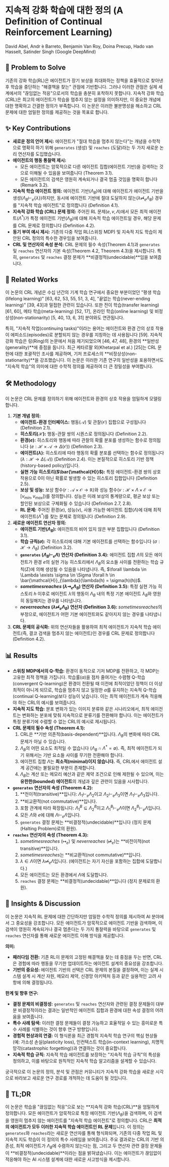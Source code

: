 # 지속적 강화 학습에 대한 정의 (A Definition of Continual Reinforcement Learning)
David Abel, Andr ́e Barreto, Benjamin Van Roy, Doina Precup, Hado van Hasselt, Satinder Singh (Google DeepMind)

## 🧩 Problem to Solve
기존의 강화 학습(RL)은 에이전트가 장기 보상을 최대화하는 정책을 효율적으로 찾아낸 후 학습을 중단하는 "해결책을 찾는" 관점에 기반합니다. 그러나 이러한 관점은 실제 세계에서의 "끊임없는 적응"으로서의 학습을 충분히 포착하지 못합니다. 지속적 강화 학습(CRL)은 최고의 에이전트가 학습을 멈추지 않는 설정을 의미하지만, 이 중요한 개념에 대한 명확하고 간결한 정의가 부족합니다. 이 논문은 이러한 불분명성을 해소하고 CRL 문제에 대한 엄밀한 정의를 제공하는 것을 목표로 합니다.

## ✨ Key Contributions
*   **새로운 정의 언어 제시:** 에이전트가 "절대 학습을 멈추지 않는다"는 개념을 수학적으로 명확히 하기 위해 `generates` (생성) 및 `reaches` (도달)라는 두 가지 새로운 논리 연산자를 도입했습니다.
*   **에이전트의 행동 통찰력 제시:**
    *   모든 에이전트는 암묵적으로 다른 에이전트 집합(에이전트 기반)을 검색하는 것으로 이해될 수 있음을 보여줍니다 (Theorem 3.1).
    *   모든 에이전트의 검색은 영원히 계속되거나 결국 멈출 것임을 명확히 합니다 (Remark 3.2).
*   **지속적 학습 에이전트 정의:** 에이전트 기반($\Lambda_B$)에 대해 에이전트가 에이전트 기반을 생성($\Lambda_B \vdash_e \{\lambda\}$)하지만, 동시에 에이전트 기반에 절대 도달하지 않는($\lambda \not\mapsto_e \Lambda_B$) 경우를 "지속적 학습 에이전트"로 정의합니다 (Definition 4.1).
*   **지속적 강화 학습 (CRL) 문제 정의:** 주어진 RL 문제($e, v, \Lambda$)에서 모든 최적 에이전트($\Lambda^*$)가 특정 에이전트 기반($\Lambda_B$)에 대해 지속적 학습 에이전트일 경우, 해당 문제를 CRL 문제로 정의합니다 (Definition 4.2).
*   **동기 부여 예시 제시:** 기존의 다중 작업 RL(스위칭 MDP) 및 지속적 지도 학습이 제안된 CRL 정의의 특수한 경우임을 보여줍니다.
*   **CRL 및 연산자의 속성 분석:** CRL 문제의 필수 속성(Theorem 4.1)과 `generates` 및 `reaches` 연산자의 기본 속성(Theorem 4.2, Theorem 4.3)을 제시합니다. 특히, `generates` 및 `reaches` 결정 문제가 **비결정적(undecidable)**임을 보여줍니다.

## 📎 Related Works
이 논문의 CRL 개념은 수십 년간의 기계 학습 연구에서 중요한 부분이었던 "평생 학습(lifelong learning)" [63, 62, 53, 55, 51, 3, 4], "끝없는 학습(never-ending learning)" [39, 43]과 밀접한 관련이 있습니다. 또한 전이 학습(transfer learning) [61, 60], 메타 학습(meta-learning) [52, 17], 온라인 학습(online learning) 및 비정상성(non-stationarity) [5, 40, 13, 6, 31] 분야와도 연관됩니다.

특히, "지속적 작업(continuing tasks)"이라는 용어는 에이전트와 환경 간의 상호 작용이 에피소드(episodes)로 분할되지 않는 경우를 지칭하는 데 사용됩니다 [59]. 지속적 강화 학습은 링(Ring)의 논문에서 처음 제기되었으며 [46, 47, 48], 환경의 **일반성(generality)**에 중점을 둡니다. 최근 케타르팔 외(Khetarpal et al.) [25]는 CRL 문헌에 대한 포괄적인 조사를 제공하며, 기저 프로세스의 **비정상성(non-stationarity)**을 강조했습니다. 이 논문은 이러한 기존 연구의 일반성을 포용하면서도 "지속적 학습"의 의미에 대한 수학적 정의를 제공하여 더 큰 정밀성을 부여합니다.

## 🛠️ Methodology
이 논문은 CRL 문제를 정의하기 위해 에이전트와 환경의 상호 작용을 엄밀하게 모델링합니다.
1.  **기본 개념 정의:**
    *   **에이전트-환경 인터페이스:** 행동($\mathcal{A}$) 및 관찰($\mathcal{O}$) 집합으로 구성됩니다 (Definition 2.1).
    *   **히스토리($\mathcal{H}$):** 행동-관찰 쌍의 시퀀스로 정의됩니다 (Definition 2.2).
    *   **환경($e$):** 히스토리와 행동에 따라 관찰의 확률 분포를 생성하는 함수로 정의됩니다 ($e: \mathcal{H} \times \mathcal{A} \rightarrow \Delta(\mathcal{O})$) (Definition 2.3).
    *   **에이전트($\lambda$):** 히스토리에 따라 행동의 확률 분포를 선택하는 함수로 정의됩니다 ($\lambda: \mathcal{H} \rightarrow \Delta(\mathcal{A})$) (Definition 2.4). 이는 본질적으로 히스토리 기반 정책(history-based policy)입니다.
    *   **실현 가능 히스토리($\bar{\mathcal{H}}$):** 특정 에이전트-환경 쌍의 상호 작용으로 0이 아닌 확률로 발생할 수 있는 히스토리 집합입니다 (Definition 2.5).
    *   **보상 및 성능:** 보상 함수($r: \mathcal{A} \times \mathcal{O} \rightarrow \mathbb{R}$)와 성능 함수($v: \mathcal{H} \times \Lambda \times \mathcal{E} \rightarrow [v_{min}, v_{max}]$)를 정의합니다. 성능은 미래 보상의 통계량으로, 평균 보상 또는 할인된 보상으로 구체화될 수 있습니다 (Definition 2.7, 2.8).
    *   **RL 문제:** 주어진 환경($e$), 성능($v$), 사용 가능한 에이전트 집합($\Lambda$)에 대해 최적 에이전트($\Lambda^*$)를 찾는 문제로 정의됩니다 (Definition 2.9).
2.  **새로운 에이전트 연산자 정의:**
    *   **에이전트 기반($\Lambda_B$):** 에이전트의 비어 있지 않은 부분 집합입니다 (Definition 3.1).
    *   **학습 규칙($\sigma$):** 각 히스토리에 대해 기본 에이전트를 선택하는 함수입니다 ($\sigma: \mathcal{H} \rightarrow \Lambda_B$) (Definition 3.2).
    *   **`generates` ($\Lambda_B \vdash_e \Lambda$) 연산자 (Definition 3.4):** 에이전트 집합 $\Lambda$의 모든 에이전트가 환경 $e$의 실현 가능 히스토리에서 $\Lambda_B$의 요소들 사이를 전환하는 학습 규칙($\Sigma$)에 의해 생성될 수 있음을 나타냅니다. 즉, $\forall \lambda \in \Lambda \exists \sigma \in \Sigma \forall h \in \bar{\mathcal{H}}_{\lambda}(\lambda(h) = \sigma(h)(h))$.
    *   **$sometimes reaches$ ($\lambda \rightsquigarrow_e \Lambda_B$) 연산자 (Definition 3.5):** 특정 실현 가능 히스토리 $h$ 이후로 에이전트 $\lambda$의 행동이 $\Lambda_B$ 내의 특정 기본 에이전트 $\lambda_B$와 영원히 동일해지는 경우를 나타냅니다.
    *   **$never reaches$ ($\lambda \not\mapsto_e \Lambda_B$) 연산자 (Definition 3.6):** $sometimes reaches$의 부정으로, 에이전트가 어떤 기본 에이전트와도 같아지지 않는 경우를 나타냅니다.
3.  **CRL 문제의 공식화:** 위의 연산자들을 활용하여 최적 에이전트가 지속적 학습 에이전트(즉, 결코 검색을 멈추지 않는 에이전트)인 경우를 CRL 문제로 정의합니다 (Definition 4.2).

## 📊 Results
*   **스위칭 MDP에서의 Q-학습:** 환경이 동적으로 기저 MDP를 전환하고, 각 MDP는 고유한 최적 정책을 가집니다. 학습률($\alpha$)을 점차 줄여가는 수렴형 Q-학습(convergent Q-learning)은 환경이 전환될 때 이전에 최적이었던 정책이 더 이상 최적이 아니게 되므로, 학습을 멈추지 않고 일정한 $\alpha$를 유지하는 지속적 Q-학습(continual Q-learning)보다 성능이 낮습니다. 이는 최적 에이전트가 계속 적응해야 하는 CRL의 예시를 보여줍니다.
*   **지속적 지도 학습:** 분포 변화가 있는 이미지 분류와 같은 시나리오에서, 최적 에이전트는 변화하는 분포에 맞춰 지속적으로 분류기를 전환해야 합니다. 이는 에이전트가 특정 분류기에 수렴할 수 없는 CRL의 예시로 제시됩니다.
*   **CRL 문제의 필수 속성 (Theorem 4.1):**
    1.  CRL은 **기반 의존적(basis-dependent)**입니다. $\Lambda_B$의 변화에 따라 CRL 문제가 아닐 수 있습니다.
    2.  $\Lambda_B$의 어떤 요소도 최적일 수 없습니다 ($\Lambda_B \cap \Lambda^* = \emptyset$). 즉, 최적 에이전트가 되기 위해서는 기반 요소들 사이를 무기한 전환해야 합니다.
    3.  에이전트 집합 $\Lambda$는 **최소적(minimal)이지 않습니다.** 즉, CRL에서 에이전트 설계 공간에는 불필요한 부분이 존재합니다.
    4.  $\Lambda_B$는 계산 또는 메모리 예산과 같은 제약 조건으로 인해 제한될 수 있으며, 이는 **유한한(bounded) 에이전트**의 개념과 깊은 관련이 있음을 시사합니다.
*   **`generates` 연산자의 속성 (Theorem 4.2):**
    1.  **전이적(transitive)**입니다: $\Lambda_1 \vdash_e \Lambda_2$이고 $\Lambda_2 \vdash_e \Lambda_3$이면 $\Lambda_1 \vdash_e \Lambda_3$입니다.
    2.  **비교환적(not commutative)**입니다.
    3.  포함 관계에 따라 확장됩니다: $\Lambda_1^B \subseteq \Lambda_2^B$이고 $\Lambda_1^B \vdash_e \Lambda$이면 $\Lambda_2^B \vdash_e \Lambda$입니다.
    4.  모든 $\Lambda$와 $e$에 대해 $\Lambda \vdash_e \Lambda$입니다.
    5.  `generates` 결정 문제는 **비결정적(undecidable)**입니다 (정지 문제(Halting Problem)로의 환원).
*   **`reaches` 연산자의 속성 (Theorem 4.3):**
    1.  $sometimes reaches$ ($\mapsto_e$) 및 $never reaches$ ($\not\mapsto_e$)는 **비전이적(not transitive)**입니다.
    2.  $sometimes reaches$는 **비교환적(not commutative)**입니다.
    3.  $\lambda \in \Lambda$이면 $\lambda \not\mapsto_e \Lambda$입니다. (에이전트는 자기 자신을 포함하는 집합에 도달합니다.)
    4.  모든 에이전트는 모든 환경에서 $\Lambda$에 도달합니다.
    5.  `reaches` 결정 문제는 **비결정적(undecidable)**입니다 (정지 문제로의 환원).

## 🧠 Insights & Discussion
이 논문은 지속적 RL 문제에 대한 간단하지만 엄밀한 수학적 정의를 제시하여 AI 분야에서 그 중요성을 강조합니다. 모든 에이전트가 암묵적으로 에이전트 기반을 검색하며, 이 검색이 영원히 계속되거나 결국 멈춘다는 두 가지 통찰력을 바탕으로 `generates` 및 `reaches` 연산자를 통해 새로운 에이전트 이해 방식을 제공합니다.

**의미:**
*   **패러다임 전환:** 기존 RL이 문제의 고정된 해결책을 찾는 데 중점을 두는 반면, CRL은 경험에 따라 행동을 무기한 업데이트하는 에이전트 설계의 중요성을 강조합니다.
*   **기반의 중요성:** 에이전트 기반의 선택은 CRL 문제의 본질을 결정하며, 이는 실제 시스템 설계 시 계산 자원, 메모리 제약, 신경망 아키텍처 등과 같은 실용적인 고려 사항에 의해 결정됩니다.

**한계 및 향후 연구:**
*   **결정 문제의 비결정성:** `generates` 및 `reaches` 연산자와 관련된 결정 문제들이 대부분 비결정적이라는 결과는 일반적인 에이전트 집합과 환경에 대한 속성 결정의 어려움을 보여줍니다.
*   **특수 사례 탐색:** 이러한 결정 문제들이 결정 가능하고 효율적일 수 있는 흥미로운 특수 사례를 식별하는 것이 향후 연구 방향입니다.
*   **경험적 현상과의 연결:** 이 형식론을 최근 경험적 지속적 학습 연구의 핵심 현상들(예: 가소성 손실(plasticity loss), 인컨텍스트 학습(in-context learning), 치명적 망각(catastrophic forgetting))과 연결하는 것이 중요합니다.
*   **지속적 학습 규칙:** 지속적 학습 에이전트를 보장하는 "지속적 학습 규칙"의 특성을 정의하고, 이를 바탕으로 원칙적인 지속적 학습 알고리즘을 설계할 수 있습니다.

궁극적으로 이 논문의 정의, 분석 및 관점은 커뮤니티가 지속적 강화 학습을 새로운 시각으로 바라보고 새로운 연구 경로를 개척하는 데 도움이 될 것입니다.

## 📌 TL;DR
이 논문은 학습을 "끊임없는 적응"으로 보는 **지속적 강화 학습(CRL)**을 엄밀하게 정의합니다. 모든 에이전트가 암묵적으로 특정 에이전트 기반($\Lambda_B$)을 검색하며, 이 검색을 영원히 멈추지 않는 에이전트를 "지속적 학습 에이전트"로 정의합니다. CRL은 **최적의 에이전트가 모두 이러한 지속적 학습 에이전트인 RL 문제**입니다. 이 정의는 `generates`와 `reaches`라는 새로운 연산자를 통해 형식화되며, 기존의 다중 작업 RL 및 지속적 지도 학습이 이 정의의 특수 사례임을 보여줍니다. 주요 결과로는 CRL의 기반 의존성, 최적 에이전트가 $\Lambda_B$에 수렴하지 않는다는 점, 그리고 두 연산자 관련 결정 문제들이 **비결정적(undecidable)**이라는 점을 밝혀냈습니다. 이는 에이전트가 끊임없이 적응해야 하는 AI 시스템 설계에 대한 새로운 사고방식을 제시합니다.